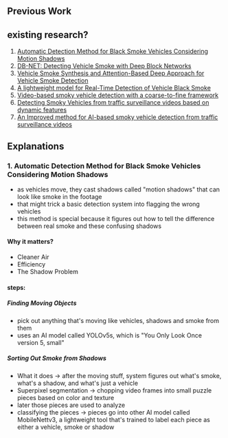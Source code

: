 ## Previous Work
## existing research?
1. [Automatic Detection Method for Black Smoke Vehicles Considering Motion Shadows](https://pmc.ncbi.nlm.nih.gov/articles/PMC10574957/)
2. [DB-NET: Detecting Vehicle Smoke with Deep Block Networks](https://www.mdpi.com/2076-3417/13/8/4941)
3. [Vehicle Smoke Synthesis and Attention-Based Deep Approach for Vehicle Smoke Detection](https://www.mdpi.com/2076-3417/13/8/4941)
4. [A lightweight model for Real-Time Detection of Vehicle Black Smoke](https://www.mdpi.com/1424-8220/23/23/9492)
5. [Video-based smoky vehicle detection with a coarse-to-fine framework](https://arxiv.org/abs/2207.03708)
6. [Detecting Smoky Vehicles from traffic surveillance videos based on dynamic features](https://link.springer.com/article/10.1007/s10489-019-01589-z)
7. [An Improved method for AI-based smoky vehicle detection from traffic surveillance videos](https://link.springer.com/article/10.1007/s11760-024-03659-3#data-availability)

## Explanations
### 1. Automatic Detection Method for Black Smoke Vehicles Considering Motion Shadows
- as vehicles move, they cast shadows called "motion shadows" that can look like smoke in the footage
- that might trick a basic detection system into flagging the wrong vehicles
- this method is special because it figures out how to tell the difference between real smoke and these confusing shadows

#### Why it matters?
- Cleaner Air
- Efficiency
- The Shadow Problem

#### steps:
##### Finding Moving Objects
- pick out anything that's moving like vehicles, shadows and smoke from them
- uses an AI model called YOLOv5s, which is "You Only Look Once version 5, small"

##### Sorting Out Smoke from Shadows
- What it does -> after the moving stuff, system figures out what's smoke, what's a shadow, and what's just a vehicle
- Superpixel segmentation -> chopping video frames into small puzzle pieces based on color and texture
- later those pieces are used to analyze
- classifying the pieces -> pieces go into other AI model called MobileNettv3, a lightweight tool that's trained to label each piece as either a vehicle, smoke or shadow
